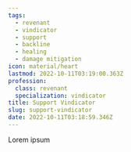 ```yaml
---
tags:
  - revenant
  - vindicator
  - support
  - backline
  - healing
  - damage mitigation
icon: material/heart
lastmod: 2022-10-11T03:19:00.363Z
profession:
  class: revenant
  specialization: vindicator
title: Support Vindicator
slug: support-vindicator
date: 2022-10-11T03:18:59.346Z
---
```


Lorem ipsum 